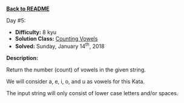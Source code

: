 ﻿<a href=https://github.com/hlais/Kata---a---Day><b>Back to README</b><a>

Day #5: 

* <b>Difficulty:</b> 8 kyu
* <b>Solution Class:</b> [Counting Vowels](/day005/Vowel_Count.cs)
* <b>Solved:</b> Sunday, January 14<sup>th</sup>, 2018

<b>Description:</b>

Return the number (count) of vowels in the given string.

We will consider a, e, i, o, and u as vowels for this Kata.

The input string will only consist of lower case letters and/or spaces.

